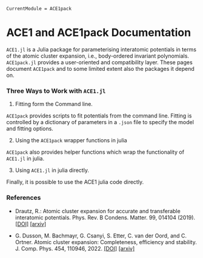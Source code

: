 ```@meta
CurrentModule = ACE1pack
```

# ACE1 and ACE1pack Documentation 

`ACE1.jl` is a Julia package for parameterising interatomic potentials in terms of the atomic cluster expansion, i.e., body-ordered invariant polynomials. `ACE1pack.jl` provides a user-oriented and compatibility layer. These pages document `ACE1pack` and to some limited extent also the packages it depend on.

### Three Ways to Work with `ACE1.jl`

1. Fitting form the Command line.

`ACE1pack` provides scripts to fit potentials from the command line. Fitting is controlled by a dictionary of parameters in a `.json` file to specify the model and fitting options.

2. Using the `ACE1pack` wrapper functions in julia

`ACE1pack` also provides helper functions which wrap the functionality of `ACE1.jl` in julia. 

3. Using `ACE1.jl` in julia directly. 

Finally, it is possible to use the ACE1 julia code directly.

### References

* Drautz, R.: Atomic cluster expansion for accurate and transferable interatomic potentials. Phys. Rev. B Condens. Matter. 99, 014104 (2019). [[DOI]](https://journals.aps.org/prb/abstract/10.1103/PhysRevB.99.014104) [[arxiv]](https://arxiv.org/abs/2003.00221)

* G. Dusson, M. Bachmayr, G. Csanyi, S. Etter, C. van der Oord, and C. Ortner. Atomic cluster expansion: Completeness, efficiency and stability. J. Comp. Phys. 454, 110946, 2022. [[DOI]](https://doi.org/10.1016/j.jcp.2022.110946) [[arxiv]](https://arxiv.org/abs/1911.03550)
